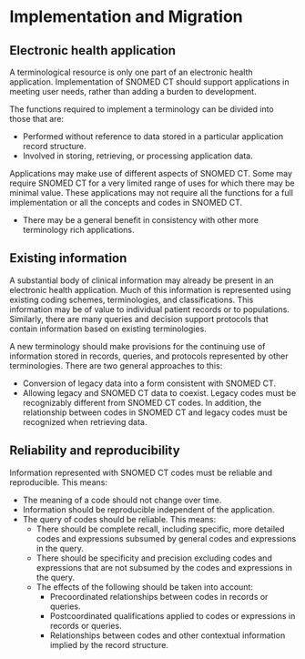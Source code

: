 # Implementation and Migration

## Electronic health application

A terminological resource is only one part of an electronic health application. Implementation of SNOMED CT should support applications in meeting user needs, rather than adding a burden to development.

The functions required to implement a terminology can be divided into those that are:

* Performed without reference to data stored in a particular application record structure.
* Involved in storing, retrieving, or processing application data.

Applications may make use of different aspects of SNOMED CT. Some may require SNOMED CT for a very limited range of uses for which there may be minimal value. These applications may not require all the functions for a full implementation or all the concepts and codes in SNOMED CT.

* There may be a general benefit in consistency with other more terminology rich applications.

## Existing information

A substantial body of clinical information may already be present in an electronic health application. Much of this information is represented using existing coding schemes, terminologies, and classifications. This information may be of value to individual patient records or to populations. Similarly, there are many queries and decision support protocols that contain information based on existing terminologies.

A new terminology should make provisions for the continuing use of information stored in records, queries, and protocols represented by other terminologies. There are two general approaches to this:

* Conversion of legacy data into a form consistent with SNOMED CT.
* Allowing legacy and SNOMED CT data to coexist. Legacy codes must be recognizably different from SNOMED CT codes. In addition, the relationship between codes in SNOMED CT and legacy codes must be recognized when retrieving data.

## Reliability and reproducibility

Information represented with SNOMED CT codes must be reliable and reproducible. This means:

* The meaning of a code should not change over time.
* Information should be reproducible independent of the application.
* The query of codes should be reliable. This means:
  * There should be complete recall, including specific, more detailed codes and expressions subsumed by general codes and expressions in the query.
  * There should be specificity and precision excluding codes and expressions that are not subsumed by the codes and expressions in the query.
  * The effects of the following should be taken into account:
    * Precoordinated relationships between codes in records or queries.
    * Postcoordinated qualifications applied to codes or expressions in records or queries.
    * Relationships between codes and other contextual information implied by the record structure.
